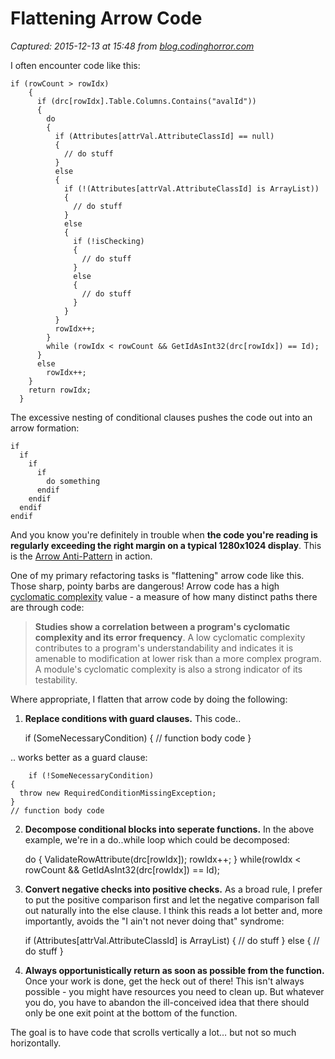 # Flattening Arrow Code

_Captured: 2015-12-13 at 15:48 from [blog.codinghorror.com](http://blog.codinghorror.com/flattening-arrow-code/)_

I often encounter code like this:
    
    
    if (rowCount > rowIdx)  
        {
          if (drc[rowIdx].Table.Columns.Contains("avalId"))
          {
            do
            {
              if (Attributes[attrVal.AttributeClassId] == null)
              {
                // do stuff
              }
              else
              {
                if (!(Attributes[attrVal.AttributeClassId] is ArrayList))
                {
                  // do stuff
                }
                else
                {
                  if (!isChecking)
                  {
                    // do stuff
                  }
                  else
                  {
                    // do stuff
                  }
                }
              }
              rowIdx++;
            }
            while (rowIdx < rowCount && GetIdAsInt32(drc[rowIdx]) == Id);
          }
          else
            rowIdx++;
        }
        return rowIdx;
      }  

The excessive nesting of conditional clauses pushes the code out into an arrow formation:
    
    
    if
      if
        if
          if
            do something
          endif
        endif
      endif
    endif
    

  
  


And you know you're definitely in trouble when **the code you're reading is regularly exceeding the right margin on a typical 1280x1024 display**. This is the [Arrow Anti-Pattern](http://c2.com/cgi/wiki?ArrowAntiPattern) in action.

One of my primary refactoring tasks is "flattening" arrow code like this. Those sharp, pointy barbs are dangerous! Arrow code has a high [cyclomatic complexity](http://www.sei.cmu.edu/str/descriptions/cyclomatic_body.html) value - a measure of how many distinct paths there are through code:

> **Studies show a correlation between a program's cyclomatic complexity and its error frequency**. A low cyclomatic complexity contributes to a program's understandability and indicates it is amenable to modification at lower risk than a more complex program. A module's cyclomatic complexity is also a strong indicator of its testability.

Where appropriate, I flatten that arrow code by doing the following:

  1. **Replace conditions with guard clauses.** This code.. 
    
        if (SomeNecessaryCondition)
    {
      // function body code
    }
    

.. works better as a guard clause: 
    
        if (!SomeNecessaryCondition)
    {
      throw new RequiredConditionMissingException;
    }
    // function body code
    

  2. **Decompose conditional blocks into seperate functions.** In the above example, we're in a do..while loop which could be decomposed: 
    
        do
    {
      ValidateRowAttribute(drc[rowIdx]);
      rowIdx++;
    }
    while(rowIdx < rowCount && GetIdAsInt32(drc[rowIdx]) == Id);
    

  3. **Convert negative checks into positive checks.** As a broad rule, I prefer to put the positive comparison first and let the negative comparison fall out naturally into the else clause. I think this reads a lot better and, more importantly, avoids the "I ain't not never doing that" syndrome: 
    
        if (Attributes[attrVal.AttributeClassId] is ArrayList)
    {
      // do stuff
    }
    else
    {
      // do stuff
    }
    

  4. **Always opportunistically return as soon as possible from the function.** Once your work is done, get the heck out of there! This isn't always possible - you might have resources you need to clean up. But whatever you do, you have to abandon the ill-conceived idea that there should only be one exit point at the bottom of the function.

The goal is to have code that scrolls vertically a lot… but not so much horizontally.
